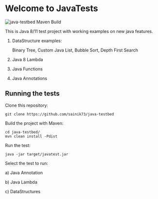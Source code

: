 # Welcome to JavaTests

![java-testbed Maven Build](https://github.com/sainik73/java-testbed/actions/workflows/maven.yml/badge.svg)

This is Java 8/11 test project with working examples on new java features.
1. DataStructure examples:

    Binary Tree, 
    Custom Java List, 
    Bubble Sort,
    Depth First Search 
2. Java 8 Lambda
3. Java Functions
4. Java Annotations
    

Running the tests
-----------------

Clone this repository:

`git clone https://github.com/sainik73/java-testbed`

Build the project with Maven:

```
cd java-testbed/
mvn clean install -Pdist
```

Run the test:

`java -jar target/javatest.jar`

Select the test to run:

a) Java Annotation

b) Java Lambda

c) DataStructures

